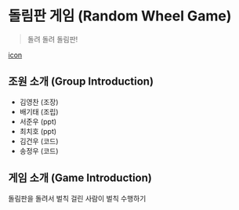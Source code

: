 # 돌림판 게임 (Random Wheel Game)
> 돌려 돌려 돌림판!


[icon](https://user-images.githubusercontent.com/88065819/129885835-1b20a09b-3219-48fb-ab10-00588350ab74.png)
## 조원 소개 (Group Introduction)
* 김영찬 (조장)
* 배기태 (조립)
* 서준우 (ppt)
* 최치호 (ppt)
* 김건우 (코드)
* 송정우 (코드)

## 게임 소개 (Game Introduction)
돌림판을 돌려서 벌칙 걸린 사람이 벌칙 수행하기
